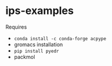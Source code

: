 # ips-examples

Requires

- `conda install -c conda-forge acpype`
- gromacs installation
- `pip install pyedr`
- packmol